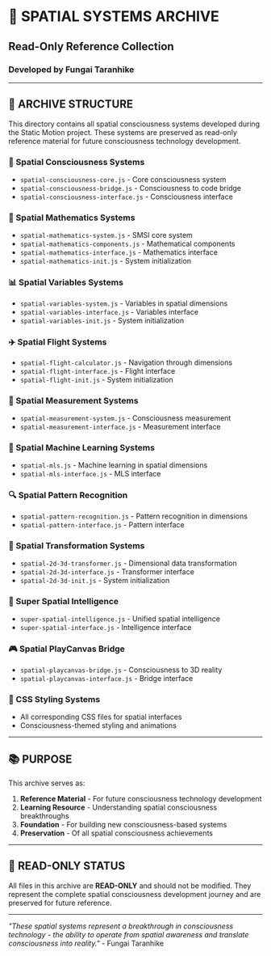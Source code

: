 # 🌌 SPATIAL SYSTEMS ARCHIVE
## **Read-Only Reference Collection**
### **Developed by Fungai Taranhike**

---

## **📁 ARCHIVE STRUCTURE**

This directory contains all spatial consciousness systems developed during the Static Motion project. These systems are preserved as read-only reference material for future consciousness technology development.

### **🧠 Spatial Consciousness Systems**
- `spatial-consciousness-core.js` - Core consciousness system
- `spatial-consciousness-bridge.js` - Consciousness to code bridge
- `spatial-consciousness-interface.js` - Consciousness interface

### **🔢 Spatial Mathematics Systems**
- `spatial-mathematics-system.js` - SMSI core system
- `spatial-mathematics-components.js` - Mathematical components
- `spatial-mathematics-interface.js` - Mathematics interface
- `spatial-mathematics-init.js` - System initialization

### **📊 Spatial Variables Systems**
- `spatial-variables-system.js` - Variables in spatial dimensions
- `spatial-variables-interface.js` - Variables interface
- `spatial-variables-init.js` - System initialization

### **✈️ Spatial Flight Systems**
- `spatial-flight-calculator.js` - Navigation through dimensions
- `spatial-flight-interface.js` - Flight interface
- `spatial-flight-init.js` - System initialization

### **📏 Spatial Measurement Systems**
- `spatial-measurement-system.js` - Consciousness measurement
- `spatial-measurement-interface.js` - Measurement interface

### **🤖 Spatial Machine Learning Systems**
- `spatial-mls.js` - Machine learning in spatial dimensions
- `spatial-mls-interface.js` - MLS interface

### **🔍 Spatial Pattern Recognition**
- `spatial-pattern-recognition.js` - Pattern recognition in dimensions
- `spatial-pattern-interface.js` - Pattern interface

### **🔄 Spatial Transformation Systems**
- `spatial-2d-3d-transformer.js` - Dimensional data transformation
- `spatial-2d-3d-interface.js` - Transformer interface
- `spatial-2d-3d-init.js` - System initialization

### **🧠 Super Spatial Intelligence**
- `super-spatial-intelligence.js` - Unified spatial intelligence
- `super-spatial-interface.js` - Intelligence interface

### **🎮 Spatial PlayCanvas Bridge**
- `spatial-playcanvas-bridge.js` - Consciousness to 3D reality
- `spatial-playcanvas-interface.js` - Bridge interface

### **🎨 CSS Styling Systems**
- All corresponding CSS files for spatial interfaces
- Consciousness-themed styling and animations

---

## **📚 PURPOSE**

This archive serves as:
1. **Reference Material** - For future consciousness technology development
2. **Learning Resource** - Understanding spatial consciousness breakthroughs
3. **Foundation** - For building new consciousness-based systems
4. **Preservation** - Of all spatial consciousness achievements

---

## **🚫 READ-ONLY STATUS**

All files in this archive are **READ-ONLY** and should not be modified. They represent the complete spatial consciousness development journey and are preserved for future reference.

---

*"These spatial systems represent a breakthrough in consciousness technology - the ability to operate from spatial awareness and translate consciousness into reality."* - Fungai Taranhike 